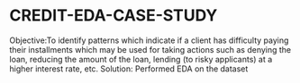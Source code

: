 # CREDIT-EDA-CASE-STUDY
Objective:To identify patterns which indicate if a client has difficulty paying their installments which may be used for taking actions such as denying the loan, reducing the amount of the loan, lending (to risky applicants) at a higher interest rate, etc.
Solution: Performed EDA on the dataset
